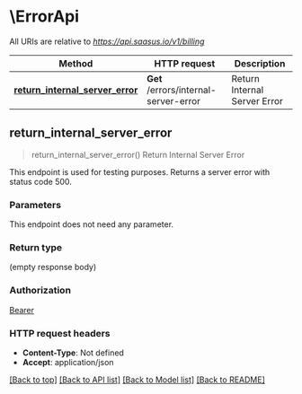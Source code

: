 # \ErrorApi

All URIs are relative to *https://api.saasus.io/v1/billing*

Method | HTTP request | Description
------------- | ------------- | -------------
[**return_internal_server_error**](ErrorApi.md#return_internal_server_error) | **Get** /errors/internal-server-error | Return Internal Server Error



## return_internal_server_error

> return_internal_server_error()
Return Internal Server Error

This endpoint is used for testing purposes. Returns a server error with status code 500. 

### Parameters

This endpoint does not need any parameter.

### Return type

 (empty response body)

### Authorization

[Bearer](../README.md#Bearer)

### HTTP request headers

- **Content-Type**: Not defined
- **Accept**: application/json

[[Back to top]](#) [[Back to API list]](../README.md#documentation-for-api-endpoints) [[Back to Model list]](../README.md#documentation-for-models) [[Back to README]](../README.md)

